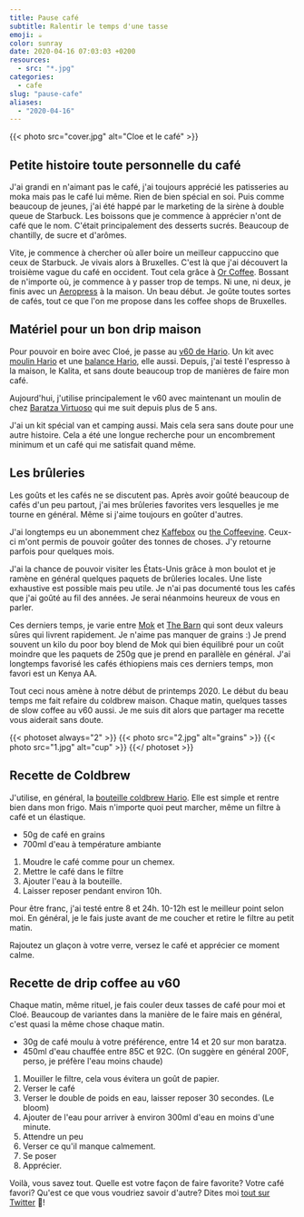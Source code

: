 ```yaml
---
title: Pause café
subtitle: Ralentir le temps d'une tasse
emoji: ☕️
color: sunray
date: 2020-04-16 07:03:03 +0200
resources:
  - src: "*.jpg"
categories:
  - cafe
slug: "pause-cafe"
aliases:
  - "2020-04-16"
---
```


{{< photo src="cover.jpg" alt="Cloe et le café" >}}

## Petite histoire toute personnelle du café

J'ai grandi en n'aimant pas le café, j'ai toujours apprécié les patisseries au moka mais pas le café lui même. Rien de bien spécial en soi. Puis comme beaucoup de jeunes, j'ai été happé par le marketing de la sirène à double queue de Starbuck. Les boissons que je commence à apprécier n'ont de café que le nom. C'était principalement des desserts sucrés. Beaucoup de chantilly, de sucre et d'arômes.

Vite, je commence à chercher où aller boire un meilleur cappuccino que ceux de Starbuck. Je vivais alors à Bruxelles. C'est là que j'ai découvert la troisième vague du café en occident. Tout cela grâce à [Or Coffee](https://orcoffee.be). Bossant de n'importe où, je commence à y passer trop de temps. Ni une, ni deux, je finis avec un [Aeropress](https://aeropress.com) à la maison. Un beau début. Je goûte toutes sortes de cafés, tout ce que l'on me propose dans les coffee shops de Bruxelles.

## Matériel pour un bon drip maison

Pour pouvoir en boire avec Cloé, je passe au [v60 de Hario](https://www.maxicoffee.com/hario-v60-verre-transparent-tasses-p-5567.html). Un kit avec [moulin Hario](https://www.maxicoffee.com/moulin-cafe-manuel-hario-skerton-plus-p-80037.html) et une [balance Hario](https://www.maxicoffee.com/balance-chronometre-hario-p-5463.html), elle aussi. Depuis, j'ai testé l'espresso à la maison, le Kalita, et sans doute beaucoup trop de manières de faire mon café.

Aujourd'hui, j'utilise principalement le v60 avec maintenant un moulin de chez [Baratza Virtuoso](https://www.maxicoffee.com/moulin-cafe-virtuoso-baratza-offre-cadeaux-p-6756.html) qui me suit depuis plus de 5 ans.

J'ai un kit spécial van et camping aussi. Mais cela sera sans doute pour une autre histoire. Cela a été une longue recherche pour un encombrement minimum et un café qui me satisfait quand même.

## Les brûleries

Les goûts et les cafés ne se discutent pas. Après avoir goûté beaucoup de cafés d'un peu partout, j'ai mes brûleries favorites vers lesquelles je me tourne en général. Même si j'aime toujours en goûter d'autres.

J'ai longtemps eu un abonemment chez [Kaffebox](https://www.kaffebox.no/#kaffeabonnement) ou [the Coffeevine](https://thecoffeevine.com). Ceux-ci m'ont permis de pouvoir goûter des tonnes de choses. J'y retourne parfois pour quelques mois.

J'ai la chance de pouvoir visiter les États-Unis grâce à mon boulot et je ramène en général quelques paquets de brûleries locales. Une liste exhaustive est possible mais peu utile. Je n'ai pas documenté tous les cafés que j'ai goûté au fil des années. Je serai néanmoins heureux de vous en parler.

Ces derniers temps, je varie entre [Mok](https://mokcoffee.be) et [The Barn](https://thebarn.de) qui sont deux valeurs sûres qui livrent rapidement. Je n'aime pas manquer de grains :) Je prend souvent un kilo du poor boy blend de Mok qui bien équilibré pour un coût moindre que les paquets de 250g que je prend en parallèle en général. J'ai longtemps favorisé les cafés éthiopiens mais ces derniers temps, mon favori est un Kenya AA.

Tout ceci nous amène à notre début de printemps 2020. Le début du beau temps me fait refaire du coldbrew maison. Chaque matin, quelques tasses de slow coffee au v60 aussi. Je me suis dit alors que partager ma recette vous aiderait sans doute.

{{< photoset always="2" >}}
{{< photo src="2.jpg" alt="grains" >}}
{{< photo src="1.jpg" alt="cup" >}}
{{</ photoset >}}

## Recette de Coldbrew

J'utilise, en général, la [bouteille coldbrew Hario](https://www.maxicoffee.com/hario-filterin-bottle-cold-brew-marron-pour-extraction-cafe-froid-700ml-p-16043.html). Elle est simple et rentre bien dans mon frigo. Mais n'importe quoi peut marcher, même un filtre à café et un élastique.

- 50g de café en grains
- 700ml d'eau à température ambiante

1. Moudre le café comme pour un chemex.
2. Mettre le café dans le filtre
3. Ajouter l'eau à la bouteille.
4. Laisser reposer pendant environ 10h.

Pour être franc, j'ai testé entre 8 et 24h. 10-12h est le meilleur point selon moi. En général, je le fais juste avant de me coucher et retire le filtre au petit matin.

Rajoutez un glaçon à votre verre, versez le café et apprécier ce moment calme.

## Recette de drip coffee au v60

Chaque matin, même rituel, je fais couler deux tasses de café pour moi et Cloé. Beaucoup de variantes dans la manière de le faire mais en général, c'est quasi la même chose chaque matin.

- 30g de café moulu à votre préférence, entre 14 et 20 sur mon baratza.
- 450ml d'eau chauffée entre 85C et 92C. (On suggère en général 200F, perso, je préfère l'eau moins chaude)

1. Mouiller le filtre, cela vous évitera un goût de papier.
2. Verser le café
3. Verser le double de poids en eau, laisser reposer 30 secondes. (Le bloom)
4. Ajouter de l'eau pour arriver à environ 300ml d'eau en moins d'une minute.
5. Attendre un peu
6. Verser ce qu'il manque calmement.
7. Se poser
8. Apprécier.

Voilà, vous savez tout. Quelle est votre façon de faire favorite? Votre café favori? Qu'est ce que vous voudriez savoir d'autre? Dites moi [tout sur Twitter](https://twitter.com/bonjouryannick) 🐥!
